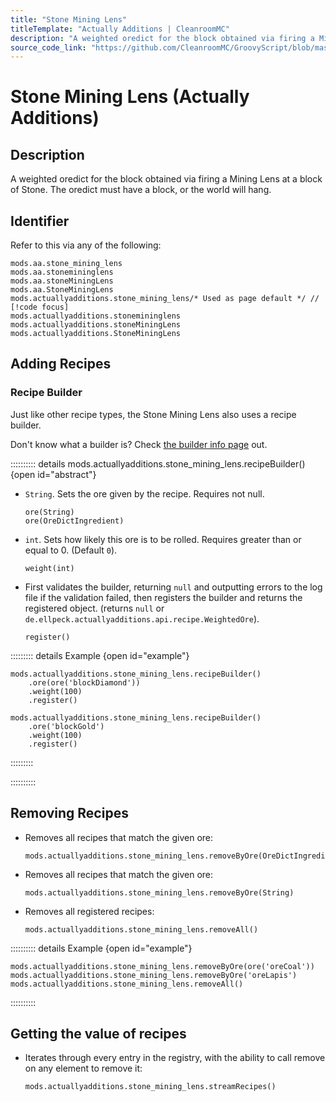 ```yaml
---
title: "Stone Mining Lens"
titleTemplate: "Actually Additions | CleanroomMC"
description: "A weighted oredict for the block obtained via firing a Mining Lens at a block of Stone. The oredict must have a block, or the world will hang."
source_code_link: "https://github.com/CleanroomMC/GroovyScript/blob/master/src/main/java/com/cleanroommc/groovyscript/compat/mods/actuallyadditions/StoneMiningLens.java"
---
```


# Stone Mining Lens (Actually Additions)

## Description

A weighted oredict for the block obtained via firing a Mining Lens at a block of Stone. The oredict must have a block, or the world will hang.

## Identifier

Refer to this via any of the following:

```groovy:no-line-numbers {5}
mods.aa.stone_mining_lens
mods.aa.stonemininglens
mods.aa.stoneMiningLens
mods.aa.StoneMiningLens
mods.actuallyadditions.stone_mining_lens/* Used as page default */ // [!code focus]
mods.actuallyadditions.stonemininglens
mods.actuallyadditions.stoneMiningLens
mods.actuallyadditions.StoneMiningLens
```


## Adding Recipes

### Recipe Builder

Just like other recipe types, the Stone Mining Lens also uses a recipe builder.

Don't know what a builder is? Check [the builder info page](../../getting_started/builder.md) out.

:::::::::: details mods.actuallyadditions.stone_mining_lens.recipeBuilder() {open id="abstract"}
- `String`. Sets the ore given by the recipe. Requires not null.

    ```groovy:no-line-numbers
    ore(String)
    ore(OreDictIngredient)
    ```

- `int`. Sets how likely this ore is to be rolled. Requires greater than or equal to 0. (Default `0`).

    ```groovy:no-line-numbers
    weight(int)
    ```

- First validates the builder, returning `null` and outputting errors to the log file if the validation failed, then registers the builder and returns the registered object. (returns `null` or `de.ellpeck.actuallyadditions.api.recipe.WeightedOre`).

    ```groovy:no-line-numbers
    register()
    ```

::::::::: details Example {open id="example"}
```groovy:no-line-numbers
mods.actuallyadditions.stone_mining_lens.recipeBuilder()
    .ore(ore('blockDiamond'))
    .weight(100)
    .register()

mods.actuallyadditions.stone_mining_lens.recipeBuilder()
    .ore('blockGold')
    .weight(100)
    .register()
```

:::::::::

::::::::::

## Removing Recipes

- Removes all recipes that match the given ore:

    ```groovy:no-line-numbers
    mods.actuallyadditions.stone_mining_lens.removeByOre(OreDictIngredient)
    ```

- Removes all recipes that match the given ore:

    ```groovy:no-line-numbers
    mods.actuallyadditions.stone_mining_lens.removeByOre(String)
    ```

- Removes all registered recipes:

    ```groovy:no-line-numbers
    mods.actuallyadditions.stone_mining_lens.removeAll()
    ```

:::::::::: details Example {open id="example"}
```groovy:no-line-numbers
mods.actuallyadditions.stone_mining_lens.removeByOre(ore('oreCoal'))
mods.actuallyadditions.stone_mining_lens.removeByOre('oreLapis')
mods.actuallyadditions.stone_mining_lens.removeAll()
```

::::::::::

## Getting the value of recipes

- Iterates through every entry in the registry, with the ability to call remove on any element to remove it:

    ```groovy:no-line-numbers
    mods.actuallyadditions.stone_mining_lens.streamRecipes()
    ```
